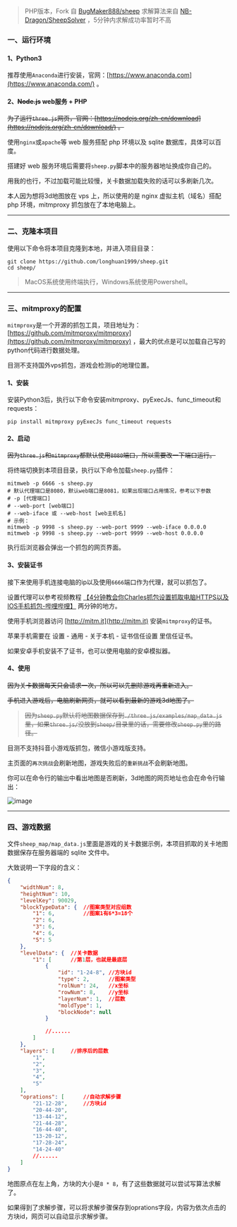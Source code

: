 > PHP版本，Fork 自 [BugMaker888/sheep](https://github.com/BugMaker888/sheep)
> 求解算法来自 [NB-Dragon/SheepSolver](https://github.com/NB-Dragon/SheepSolver) ，5分钟内求解成功率暂时不高

### 一、运行环境

#### 1、Python3

推荐使用`Anaconda`进行安装，官网：[https://www.anaconda.com](https://www.anaconda.com/) 。

#### 2、~~Node.js~~ web服务 + PHP

~~为了运行`three.js`网页，官网：[https://nodejs.org/zh-cn/download](https://nodejs.org/zh-cn/download/) 。~~

使用`nginx`或`apache`等 web 服务搭配 php 环境以及 sqlite 数据库，具体可以百度。

搭建好 web 服务环境后需要将`sheep.py`脚本中的服务器地址换成你自己的。

用我的也行，不过加载可能比较慢，关卡数据加载失败的话可以多刷新几次。

本人因为想将3d地图放在 vps 上，所以使用的是 nginx 虚拟主机（域名）搭配 php 环境，mitmproxy 抓包放在了本地电脑上。

---

### 二、克隆本项目

使用以下命令将本项目克隆到本地，并进入项目目录：
```
git clone https://github.com/longhuan1999/sheep.git
cd sheep/
```

> MacOS系统使用终端执行，Windows系统使用Powershell。

---

### 三、mitmproxy的配置

`mitmproxy`是一个开源的抓包工具，项目地址为：[https://github.com/mitmproxy/mitmproxy](https://github.com/mitmproxy/mitmproxy) ，最大的优点是可以加载自己写的python代码进行数据处理。

目测不支持国外vps抓包，游戏会检测ip的地理位置。

#### 1、安装

安装Python3后，执行以下命令安装mitmproxy、pyExecJs、func_timeout和requests：
```
pip install mitmproxy pyExecJs func_timeout requests
```

#### 2、启动

~~因为`three.js`和`mitmproxy`都默认使用`8080`端口，所以需要改一下端口运行。~~

将终端切换到本项目目录，执行以下命令加载`sheep.py`插件：
```
mitmweb -p 6666 -s sheep.py
# 默认代理端口是8080，默认web端口是8081，如果出现端口占用情况，参考以下参数
# -p [代理端口]
# --web-port [web端口]
# --web-iface 或 --web-host [web主机名]
# 示例：
mitmweb -p 9998 -s sheep.py --web-port 9999 --web-iface 0.0.0.0
mitmweb -p 9998 -s sheep.py --web-port 9999 --web-host 0.0.0.0
```

执行后浏览器会弹出一个抓包的网页界面。


#### 3、安装证书

接下来使用手机连接电脑的ip以及使用`6666`端口作为代理，就可以抓包了。

设置代理可以参考视频教程 [【4分钟教会你Charles抓包设置抓取电脑HTTPS以及IOS手机抓包-哔哩哔哩】](https://b23.tv/S0d8iYa) 两分钟的地方。

使用手机浏览器访问 [http://mitm.it](http://mitm.it) 安装`mitmproxy`的证书。

苹果手机需要在 <kbd>设置</kbd> - <kbd>通用</kbd> - <kbd>关于本机</kbd> - <kbd>证书信任设置</kbd> 里信任证书。

如果安卓手机安装不了证书，也可以使用电脑的安卓模拟器。


#### 4、使用

~~因为关卡数据每天只会请求一次，所以可以先删除游戏再重新进入。~~

~~手机进入游戏后，电脑刷新网页，就可以看到最新的游戏3d地图了。~~

> ~~因为`sheep.py`默认将地图数据保存到`./three.js/examples/map_data.js`里，如果`three.js/`没放到`sheep/`目录里的话，需要修改`sheep.py`里的路径。~~

目测不支持抖音小游戏版抓包，微信小游戏版支持。

主页面的`再次挑战`会刷新地图，游戏失败后的`重新挑战`不会刷新地图。

你可以在命令行的输出中看出地图是否刷新，3d地图的网页地址也会在命令行输出：

![image](https://user-images.githubusercontent.com/43313501/193447310-8bc58d9b-8548-4c23-a98d-38c2e3804a4f.png)

---

### 四、游戏数据

文件`sheep_map/map_data.js`里面是游戏的关卡数据示例，本项目抓取的关卡地图数据保存在服务器端的 sqlite 文件中。

大致说明一下字段的含义：

``` json
{
    "widthNum": 8,
    "heightNum": 10,
    "levelKey": 90029,
    "blockTypeData": {  //图案类型对应组数
        "1": 6,         //图案1有6*3=18个
        "2": 6,
        "3": 6,
        "4": 6,
        "5": 5
    },
    "levelData": {  //关卡数据
        "1": [      //第1层，也就是最底层
            {
                "id": "1-24-8", //方块id
                "type": 2,      //图案类型
                "rolNum": 24,   //x坐标
                "rowNum": 8,    //y坐标
                "layerNum": 1,  //层数
                "moldType": 1,
                "blockNode": null
            }

            //......
        ]
    },
    "layers": [     //排序后的层数
        "1",
        "2",
        "3",
        "4",
        "5"
    ],
    "oprations": [      //自动求解步骤
        "21-12-28",     //方块id
        "20-44-20",
        "13-44-12",
        "21-44-28",
        "16-44-40",
        "13-20-12",
        "17-28-24",
        "14-24-40"
        //......
    ]
}
```

地图原点在左上角，方块的大小是`8 * 8`，有了这些数据就可以尝试写算法求解了。

如果得到了求解步骤，可以将求解步骤保存到oprations字段，内容为依次点击的方块id，网页可以自动显示求解步骤。